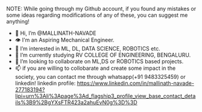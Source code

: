 NOTE: While going through my Github account, if you found any mistakes or some ideas regarding modifications of any of these, you can suggest me anything! 
      

- 👋 Hi, I’m @MALLINATH-NAVADE
- 👁 I'm an Aspiring Mechanical Engineer.
- 👀 I’m interested in ML, DL, DATA SCIENCE, ROBOTICS etc.
- 🌱 I’m currently studying RV COLLEGE OF ENGINEERING, BENGALURU.
- 💞️ I’m looking to collaborate on ML,DS or ROBOTICS based projects.
- 📫 if you are willing to collobarate and create some impact in the society, you can contact me through whatsapp(+91 9483325459) or linkedin!
      linkedin profile:  https://www.linkedin.com/in/mallinath-navade-277183194?lipi=urn%3Ali%3Apage%3Ad_flagship3_profile_view_base_contact_details%3B9%2BgYXsFTR423a2ahuEvN0g%3D%3D

<!---
MALLINATH-NAVADE/MALLINATH-NAVADE is a ✨ special ✨ repository because its `README.md` (this file) appears on your GitHub profile.
You can click the Preview link to take a look at your changes.
--->
